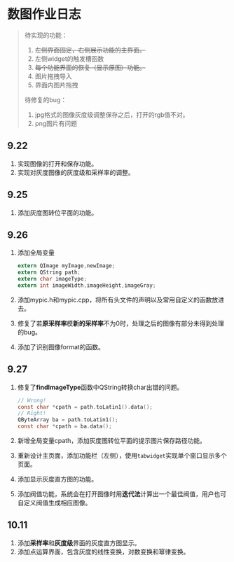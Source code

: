# 数图作业日志

> 待实现的功能：
>
> 1. ~~左侧界面固定，右侧展示功能的主界面。~~
> 2. 左侧widget的触发槽函数
> 3. ~~每个功能界面的恢复（显示原图）功能。~~
> 4. 图片拖拽导入
> 5. 界面内图片拖拽
>
> 待修复的bug：
>
> 1. jpg格式的图像灰度级调整保存之后，打开的rgb值不对。
> 2. png图片有问题

## 9.22

1. 实现图像的打开和保存功能。
2. 实现对灰度图像的灰度级和采样率的调整。

## 9.25

1. 添加灰度图转位平面的功能。

## 9.26

1. 添加全局变量

   ```c
   extern QImage myImage,newImage;
   extern QString path;
   extern char imageType;
   extern int imageWidth,imageHeight,imageGray;
   ```

2. 添加mypic.h和mypic.cpp，将所有头文件的声明以及常用自定义的函数放进去。

3. 修复了若**原采样率**模**新的采样率**不为0时，处理之后的图像有部分未得到处理的bug。

4. 添加了识别图像format的函数。

## 9.27

1. 修复了**findImageType**函数中QString转换char出错的问题。

   ```c
   // Wrong!
   const char *cpath = path.toLatin1().data();
   // Right!
   QByteArray ba = path.toLatin1();
   const char *cpath = ba.data();
   ```

2. 新增全局变量cpath，添加灰度图转位平面的提示图片保存路径功能。

3. 重新设计主页面，添加功能栏（左侧），使用`tabwidget`实现单个窗口显示多个页面。

4. 添加显示灰度直方图的功能。

5. 添加阀值功能，系统会在打开图像时用**迭代法**计算出一个最佳阀值，用户也可自定义阀值生成相应图像。

## 10.11

1. 添加**采样率**和**灰度级**界面的灰度直方图显示。
2. 添加点运算界面，包含灰度的线性变换，对数变换和幂律变换。